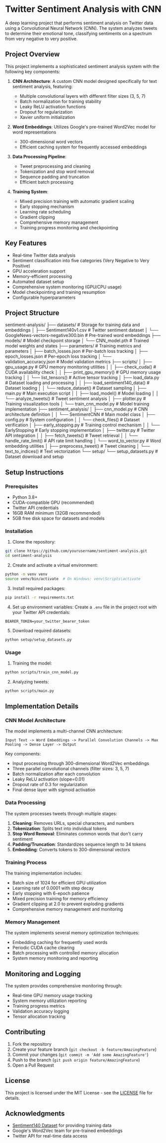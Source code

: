 # Twitter Sentiment Analysis with CNN

A deep learning project that performs sentiment analysis on Twitter data using a Convolutional Neural Network (CNN). The system analyzes tweets to determine their emotional tone, classifying sentiments on a spectrum from very negative to very positive.

## Project Overview

This project implements a sophisticated sentiment analysis system with the following key components:

1. **CNN Architecture**: A custom CNN model designed specifically for text sentiment analysis, featuring:
   - Multiple convolutional layers with different filter sizes (3, 5, 7)
   - Batch normalization for training stability
   - Leaky ReLU activation functions
   - Dropout for regularization
   - Xavier uniform initialization

2. **Word Embeddings**: Utilizes Google's pre-trained Word2Vec model for word representations
   - 300-dimensional word vectors
   - Efficient caching system for frequently accessed embeddings

3. **Data Processing Pipeline**:
   - Tweet preprocessing and cleaning
   - Tokenization and stop word removal
   - Sequence padding and truncation
   - Efficient batch processing

4. **Training System**:
   - Mixed precision training with automatic gradient scaling
   - Early stopping mechanism
   - Learning rate scheduling
   - Gradient clipping
   - Comprehensive memory management
   - Training progress monitoring and checkpointing

## Key Features

- Real-time Twitter data analysis
- Sentiment classification into five categories (Very Negative to Very Positive)
- GPU acceleration support
- Memory-efficient processing
- Automated dataset setup
- Comprehensive system monitoring (GPU/CPU usage)
- Model checkpointing and training resumption
- Configurable hyperparameters

## Project Structure

sentiment-analysis/
├── datasets/                    # Storage for training data and embeddings
│   ├── Sentiment140v1.csv      # Twitter sentiment dataset
│   └── GoogleNews-vectors-negative300.bin  # Pre-trained word embeddings
├── models/                      # Model checkpoint storage
│   └── CNN_model.pth           # Trained model weights and states
├── parameters/                  # Training metrics and parameters
│   ├── batch_losses.json       # Per-batch loss tracking
│   ├── epoch_losses.json       # Per-epoch loss tracking
│   └── validation_accuracy.json # Model validation metrics
├── scripts/
│   ├── gpu_usage.py            # GPU memory monitoring utilities
│   │   ├── check_cuda()        # CUDA availability check
│   │   ├── print_gpu_memory()  # GPU memory usage tracking
│   │   └── list_tensors()      # Active tensor tracking
│   ├── load_data.py            # Dataset loading and processing
│   │   ├── load_sentiment140_data()  # Dataset loading
│   │   └── reduce_dataset()    # Dataset sampling
│   ├── main.py                 # Main execution script
│   │   ├── load_model()        # Model loading
│   │   └── analyze_tweets()    # Tweet sentiment analysis
│   ├── plotter.py              # Training visualization tools
│   └── train_cnn_model.py      # Model training implementation
├── sentiment_analysis/
│   ├── cnn_model.py            # CNN architecture definition
│   │   └── SentimentCNN        # Main model class
│   ├── config.py               # System configuration
│   │   └── check_files()       # Dataset verification
│   ├── early_stopping.py       # Training control mechanism
│   │   └── EarlyStopping      # Early stopping implementation
│   ├── twitter.py              # Twitter API integration
│   │   ├── fetch_tweets()      # Tweet retrieval
│   │   └── handle_rate_limit() # API rate limit handling
│   └── word_to_vector.py       # Word embedding utilities
│       ├── preprocess_tweet()  # Tweet cleaning
│       └── text_to_indices()   # Text vectorization
└── setup/
    └── setup_datasets.py       # Dataset download and setup

## Setup Instructions

### Prerequisites

- Python 3.8+
- CUDA-compatible GPU (recommended)
- Twitter API credentials
- 16GB RAM minimum (32GB recommended)
- 5GB free disk space for datasets and models

### Installation

1. Clone the repository:
```bash
git clone https://github.com/yourusername/sentiment-analysis.git
cd sentiment-analysis
```

2. Create and activate a virtual environment:
```bash
python -m venv venv
source venv/bin/activate  # On Windows: venv\Scripts\activate
```

3. Install required packages:
```bash
pip install -r requirements.txt
```

4. Set up environment variables:
Create a `.env` file in the project root with your Twitter API credentials:
```plaintext
BEARER_TOKEN=your_twitter_bearer_token
```

5. Download required datasets:
```bash
python setup/setup_datasets.py
```

### Usage

1. Training the model:
```bash
python scripts/train_cnn_model.py
```

2. Analyzing tweets:
```bash
python scripts/main.py
```

## Implementation Details

### CNN Model Architecture

The model implements a multi-channel CNN architecture:

```plaintext
Input Text -> Word Embeddings -> Parallel Convolution Channels -> Max Pooling -> Dense Layer -> Output
```

Key components:
- Input processing through 300-dimensional Word2Vec embeddings
- Three parallel convolutional channels (filter sizes: 3, 5, 7)
- Batch normalization after each convolution
- Leaky ReLU activation (slope=0.01)
- Dropout rate of 0.3 for regularization
- Final dense layer with sigmoid activation

### Data Processing

The system processes tweets through multiple stages:
1. **Cleaning**: Removes URLs, special characters, and numbers
2. **Tokenization**: Splits text into individual tokens
3. **Stop Word Removal**: Eliminates common words that don't carry sentiment
4. **Padding/Truncation**: Standardizes sequence length to 34 tokens
5. **Embedding**: Converts tokens to 300-dimensional vectors

### Training Process

The training implementation includes:
- Batch size of 1024 for efficient GPU utilization
- Learning rate of 0.0001 with step decay
- Early stopping with 6-epoch patience
- Mixed precision training for memory efficiency
- Gradient clipping at 2.0 to prevent exploding gradients
- Comprehensive memory management and monitoring

### Memory Management

The system implements several memory optimization techniques:
- Embedding caching for frequently used words
- Periodic CUDA cache clearing
- Batch processing with controlled memory allocation
- System memory monitoring and reporting

## Monitoring and Logging

The system provides comprehensive monitoring through:
- Real-time GPU memory usage tracking
- System memory utilization reporting
- Training progress metrics
- Validation accuracy logging
- Tensor allocation tracking

## Contributing

1. Fork the repository
2. Create your feature branch (`git checkout -b feature/AmazingFeature`)
3. Commit your changes (`git commit -m 'Add some AmazingFeature'`)
4. Push to the branch (`git push origin feature/AmazingFeature`)
5. Open a Pull Request

## License

This project is licensed under the MIT License - see the [LICENSE](LICENSE) file for details.

## Acknowledgments

- [Sentiment140 Dataset](http://help.sentiment140.com/for-students/) for providing training data
- Google's Word2Vec team for pre-trained embeddings
- Twitter API for real-time data access